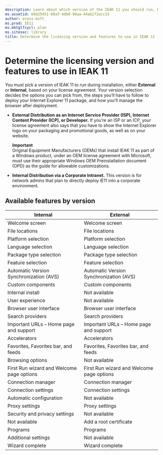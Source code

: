 ```yaml
---
description: Learn about which version of the IEAK 11 you should run, based on your license agreement.
ms.assetid: 69d25451-08af-4db0-9daa-44ab272acc15
author: eross-msft
ms.prod: IE11
ms.mktglfcycl: plan
ms.sitesec: library
title: Determine the licensing version and features to use in IEAK 11 (Internet Explorer Administration Kit 11 for IT Pros)
---
```


# Determine the licensing version and features to use in IEAK 11
You must pick a version of IEAK 11 to run during installation, either **External** or **Internal**, based on your license agreement. Your version selection decides the options you can pick from, the steps you’ll have to follow to deploy your Internet Explorer 11 package, and how you’ll manage the browser after deployment.

-   **External Distribution as an Internet Service Provider (ISP), Internet Content Provider (ICP), or Developer.** If you’re an ISP or an ICP, your license agreement also says that you have to show the Internet Explorer logo on your packaging and promotional goods, as well as on your website.<p>
**Important**<br>Original Equipment Manufacturers (OEMs) that install IEAK 11 as part of a Windows product, under an OEM license agreement with Microsoft, must use their appropriate Windows OEM Preinstallation document (OPD) as the guide for allowable customizations.

-   **Internal Distribution via a Corporate Intranet.** This version is for network admins that plan to directly deploy IE11 into a corporate environment.

## Available features by version

|Internal                                  |External                                  |
|------------------------------------------|------------------------------------------|
|Welcome screen                            |Welcome screen                            |
|File locations                            |File locations                            |
|Platform selection                        |Platform selection                        |
|Language selection                        |Language selection                        |
|Package type selection                    |Package type selection                    |
|Feature selection                         |Feature selection                         |
|Automatic Version Synchronization (AVS)   |Automatic Version Synchronization (AVS)   |
|Custom components                         |Custom components                         |
|Internal install                          |Not available                             |
|User experience                           |Not available                             |
|Browser user interface                    |Browser user interface                    |
|Search providers                          |Search providers                          |
|Important URLs – Home page and support    |Important URLs – Home page and support    |
|Accelerators                              |Accelerators                              |
|Favorites, Favorites bar, and feeds       |Favorites, Favorites bar, and feeds       |
|Browsing options                          |Not available                             |
|First Run wizard and Welcome page options |First Run wizard and Welcome page options |
|Connection manager                        |Connection manager                        |
|Connection settings                       |Connection settings                       |
|Automatic configuration                   |Not available                             |
|Proxy settings                            |Proxy settings                            |
|Security and privacy settings             |Not available                             |
|Not available                             |Add a root certificate                    |
|Programs                                  |Programs                                  |
|Additional settings                       |Not available                             |
|Wizard complete                           |Wizard complete                           |